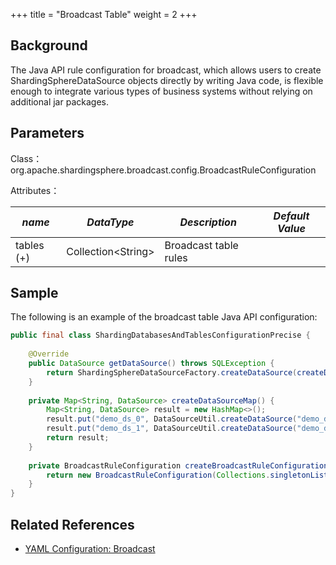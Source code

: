 +++
title = "Broadcast Table"
weight = 2
+++

## Background

The Java API rule configuration for broadcast, which allows users to create ShardingSphereDataSource objects directly by writing Java code, is flexible enough to integrate various types of business systems without relying on additional jar packages.

## Parameters

Class：org.apache.shardingsphere.broadcast.config.BroadcastRuleConfiguration

Attributes：

| *name*     | *DataType*           | *Description*         | *Default Value* |
|------------|----------------------|-----------------------|-----------------|
| tables (+) | Collection\<String\> | Broadcast table rules |                 |

## Sample

The following is an example of the broadcast table Java API configuration:

```java
public final class ShardingDatabasesAndTablesConfigurationPrecise {
    
    @Override
    public DataSource getDataSource() throws SQLException {
        return ShardingSphereDataSourceFactory.createDataSource(createDataSourceMap(), Arrays.asList(createBroadcastRuleConfiguration()), new Properties());
    }
    
    private Map<String, DataSource> createDataSourceMap() {
        Map<String, DataSource> result = new HashMap<>();
        result.put("demo_ds_0", DataSourceUtil.createDataSource("demo_ds_0"));
        result.put("demo_ds_1", DataSourceUtil.createDataSource("demo_ds_1"));
        return result;
    }
    
    private BroadcastRuleConfiguration createBroadcastRuleConfiguration() {
        return new BroadcastRuleConfiguration(Collections.singletonList("t_address"));
    }
}
```

## Related References
- [YAML Configuration: Broadcast](/en/user-manual/shardingsphere-jdbc/yaml-config/rules/broadcast/)